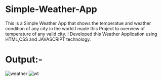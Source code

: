 # Simple-Weather-App
This is a Simple Weather App that shows the temperatue and weather condition of any city in the world.I made this Project to overview of temperature of any valid city.
I Developed this Weather Application using HTML,CSS and JAVASCRIPT technology.
# Output:-
![weather](https://user-images.githubusercontent.com/108295187/191709617-4d8f1c51-7797-4d9a-baeb-eafe31e78b97.png)
![wt](https://user-images.githubusercontent.com/108295187/191709711-87acae87-7d8b-4040-bebb-0524d2a05b03.png)

